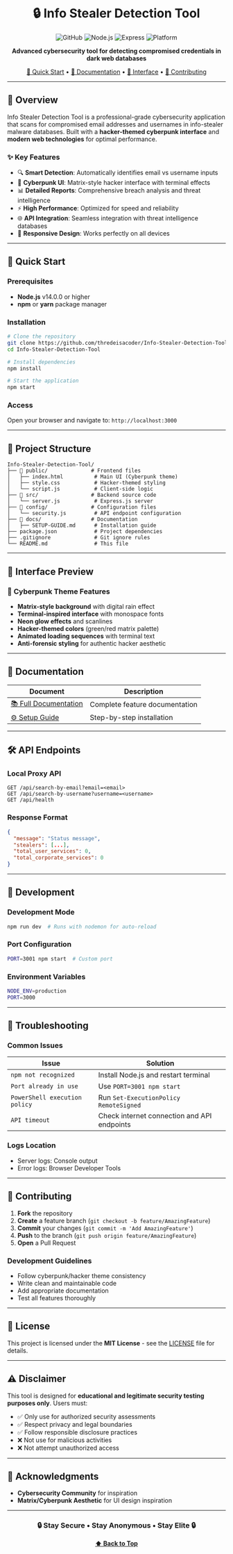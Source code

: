 <div align="center"><h1>🔒 Info Stealer Detection Tool</h1></div>

<div align="center">

![GitHub](https://img.shields.io/github/license/thredeisacoder/Info-Stealer-Detection-Tool)
![Node.js](https://img.shields.io/badge/node.js-v14+-green)
![Express](https://img.shields.io/badge/express-4.18+-blue)
![Platform](https://img.shields.io/badge/platform-windows%20%7C%20linux%20%7C%20macos-lightgrey)

**Advanced cybersecurity tool for detecting compromised credentials in dark web databases**

[🚀 Quick Start](#-quick-start) • [📖 Documentation](#-documentation) • [🎨 Interface](#-interface-preview) • [🤝 Contributing](#-contributing)

</div>

---

## 🎯 **Overview**

 Info Stealer Detection Tool is a professional-grade cybersecurity application that scans for compromised email addresses and usernames in info-stealer malware databases. Built with a **hacker-themed cyberpunk interface** and **modern web technologies** for optimal performance.

### ✨ **Key Features**

- 🔍 **Smart Detection**: Automatically identifies email vs username inputs
- 🎨 **Cyberpunk UI**: Matrix-style hacker interface with terminal effects
- 📊 **Detailed Reports**: Comprehensive breach analysis and threat intelligence
- ⚡ **High Performance**: Optimized for speed and reliability
- 🌐 **API Integration**: Seamless integration with threat intelligence databases
- 📱 **Responsive Design**: Works perfectly on all devices

---

## 🚀 **Quick Start**

### Prerequisites
- **Node.js** v14.0.0 or higher
- **npm** or **yarn** package manager

### Installation

```bash
# Clone the repository
git clone https://github.com/thredeisacoder/Info-Stealer-Detection-Tool.git
cd Info-Stealer-Detection-Tool

# Install dependencies
npm install

# Start the application
npm start
```

### Access
Open your browser and navigate to: `http://localhost:3000`

---

## 📁 **Project Structure**

```
Info-Stealer-Detection-Tool/
├── 📂 public/              # Frontend files
│   ├── index.html          # Main UI (Cyberpunk theme)
│   ├── style.css           # Hacker-themed styling
│   └── script.js           # Client-side logic
├── 📂 src/                 # Backend source code
│   └── server.js           # Express.js server
├── 📂 config/              # Configuration files
│   └── security.js         # API endpoint configuration
├── 📂 docs/                # Documentation
│   ├── SETUP-GUIDE.md      # Installation guide
├── package.json            # Project dependencies
├── .gitignore              # Git ignore rules
└── README.md               # This file
```

---

## 🎨 **Interface Preview**

### 🌌 **Cyberpunk Theme Features**
- **Matrix-style background** with digital rain effect
- **Terminal-inspired interface** with monospace fonts
- **Neon glow effects** and scanlines
- **Hacker-themed colors** (green/red matrix palette)
- **Animated loading sequences** with terminal text
- **Anti-forensic styling** for authentic hacker aesthetic

---

## 📖 **Documentation**

| Document | Description |
|----------|-------------|
| [📚 Full Documentation](README.md) | Complete feature documentation |
| [⚙️ Setup Guide](docs/SETUP-GUIDE.md) | Step-by-step installation |

---

## 🛠️ **API Endpoints**

### Local Proxy API
```
GET /api/search-by-email?email=<email>
GET /api/search-by-username?username=<username>
GET /api/health
```

### Response Format
```json
{
  "message": "Status message",
  "stealers": [...],
  "total_user_services": 0,
  "total_corporate_services": 0
}
```

---

## 🔧 **Development**

### Development Mode
```bash
npm run dev  # Runs with nodemon for auto-reload
```

### Port Configuration
```bash
PORT=3001 npm start  # Custom port
```

### Environment Variables
```bash
NODE_ENV=production
PORT=3000
```

---

## 🐛 **Troubleshooting**

### Common Issues

| Issue | Solution |
|-------|----------|
| `npm not recognized` | Install Node.js and restart terminal |
| `Port already in use` | Use `PORT=3001 npm start` |
| `PowerShell execution policy` | Run `Set-ExecutionPolicy RemoteSigned` |
| `API timeout` | Check internet connection and API endpoints |

### Logs Location
- Server logs: Console output
- Error logs: Browser Developer Tools

---

## 🤝 **Contributing**

1. **Fork** the repository
2. **Create** a feature branch (`git checkout -b feature/AmazingFeature`)
3. **Commit** your changes (`git commit -m 'Add AmazingFeature'`)
4. **Push** to the branch (`git push origin feature/AmazingFeature`)
5. **Open** a Pull Request

### Development Guidelines
- Follow cyberpunk/hacker theme consistency
- Write clean and maintainable code
- Add appropriate documentation
- Test all features thoroughly

---

## 📄 **License**

This project is licensed under the **MIT License** - see the [LICENSE](LICENSE) file for details.

---

## ⚠️ **Disclaimer**

This tool is designed for **educational and legitimate security testing purposes only**. Users must:

- ✅ Only use for authorized security assessments
- ✅ Respect privacy and legal boundaries  
- ✅ Follow responsible disclosure practices
- ❌ Not use for malicious activities
- ❌ Not attempt unauthorized access

---

## 🌟 **Acknowledgments**

- **Cybersecurity Community** for inspiration
- **Matrix/Cyberpunk Aesthetic** for UI design inspiration

---

<div align="center">

### 🔒 **Stay Secure • Stay Anonymous • Stay Elite** 🔒

**[⬆ Back to Top](#-info-stealer-detection-tool)**

</div> 
